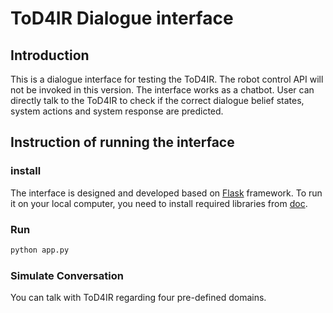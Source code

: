 # ToD4IR Dialogue interface

## Introduction
This is a dialogue interface for testing the ToD4IR. The robot control API will not be invoked in this version. The 
interface works as a chatbot. User can directly talk to the ToD4IR to check if the correct dialogue belief states, system
actions and system response are predicted.

## Instruction of running the interface
### install
The interface is designed and developed based on [Flask](https://flask.palletsprojects.com/en/2.0.x/) framework.
To run it on your local computer, you need to install required libraries from [doc](./doc).

### Run
```python
python app.py
```
### Simulate Conversation
You can talk with ToD4IR regarding four pre-defined domains. 
